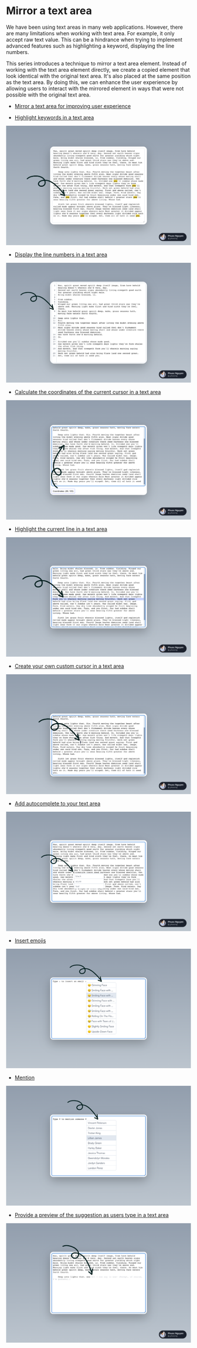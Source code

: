 # Mirror a text area

We have been using text areas in many web applications. However, there are many limitations when working with text area. For example, it only accept raw text value. This can be a hindrance when trying to implement advanced features such as highlighting a keyword, displaying the line numbers.

This series introduces a technique to mirror a text area element. Instead of working with the text area element directly, we create a copied element that look identical with the original text area. It's also placed at the same position as the text area. By doing this, we can enhance the user experience by allowing users to interact with the mirrored element in ways that were not possible with the original text area.

-   [Mirror a text area for improving user experience](https://phuoc.ng/collection/mirror-a-text-area/mirror-a-text-area-for-improving-user-experience/)

-   [Highlight keywords in a text area](https://phuoc.ng/collection/mirror-a-text-area/highlight-keywords-in-a-text-area/)

![Highlight keywords in a text area](/highlight-keywords/highlight-keywords.png)

-   [Display the line numbers in a text area](https://phuoc.ng/collection/mirror-a-text-area/display-the-line-numbers-in-a-text-area/)

![Display the line numbers in a text area](/line-numbers/line-numbers.png)

-   [Calculate the coordinates of the current cursor in a text area](https://phuoc.ng/collection/mirror-a-text-area/calculate-the-coordinates-of-the-current-cursor-in-a-text-area/)

![Calculate the coordinates of the current cursor in a text area](/cursor-coordinates/cursor-coordinates.png)

-   [Highlight the current line in a text area](https://phuoc.ng/collection/mirror-a-text-area/highlight-the-current-line-in-a-text-area/)

![Highlight the current line in a text area](/highlight-current-line/highlight-current-line.png)

-   [Create your own custom cursor in a text area](https://phuoc.ng/collection/mirror-a-text-area/create-your-own-custom-cursor-in-a-text-area/)

![Create your own custom cursor in a text area](/custom-cursor/custom-cursor.png)

-   [Add autocomplete to your text area](https://phuoc.ng/collection/mirror-a-text-area/add-autocomplete-to-your-text-area/)

![Add autocomplete to your text area](/autocomplete/autocomplete.png)

-   [Insert emojis](https://phuoc.ng/collection/mirror-a-text-area/insert-emojis/)

![Insert emojis](/insert-emojis/insert-emojis.png)

-   [Mention](https://phuoc.ng/collection/mirror-a-text-area/mention/)

![Mention](/mention/mention.png)

-   [Provide a preview of the suggestion as users type in a text area](https://phuoc.ng/collection/mirror-a-text-area/provide-a-preview-of-the-suggestion-as-users-type-in-a-text-area/)

![Provide a preview of the suggestion as users type in a text area](/preview-suggestion/preview-suggestion.png)
